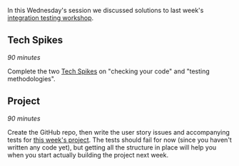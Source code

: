 In this Wednesday's session we discussed solutions to last week's [integration testing workshop](/workshops/learn-integration-testing/).

## Tech Spikes

_90 minutes_

Complete the two [Tech Spikes](../spikes/) on "checking your code" and "testing methodologies".

## Project

_90 minutes_

Create the GitHub repo, then write the user story issues and accompanying tests for [this week's project](../project/). The tests should fail for now (since you haven't written any code yet), but getting all the structure in place will help you when you start actually building the project next week.
